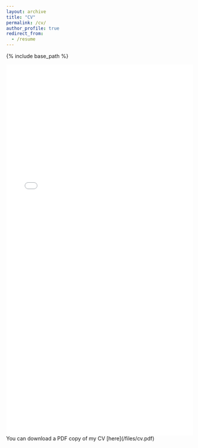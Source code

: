 ```yaml
---
layout: archive
title: "CV"
permalink: /cv/
author_profile: true
redirect_from:
  - /resume
---
```


{% include base_path %}
<iframe src="/files/cv.pdf" width="100%" height="1000" frameborder="no" border="0" marginwidth="0" marginheight="0"></iframe>
<!-- <object data="../files/cv.pdf" width="1000" height="1000" type='application/pdf'></object> -->
You can download a PDF copy of my CV [here](/files/cv.pdf)

<!--
Education
======
* Ph.D in **Electrical Engineering** with **Minor** in **Statistics**,   
North Carolina State University, 2022 (expected)
* M.S. in **Electrical Engineering**,  
North Carolina State University, 2018 
* B.Tech in **Electrical and Electronics Engineering**,  
National Institute of Technology (NIT) Trichy, 2014

Work experience
======
* Aug 2017 -- Present: Graduate Research Assistant
  * [FREEDM System Center](https://www.freedm.ncsu.edu/),  
  North Carolina State University, Raleigh, NC
  * Completed various academic and industry research  
  projects on smart distribution system modeling,  
  control and operation.
  * Supervisor: Dr. Mesut E. Baran

* May 2019 -- Aug 2019: SynchroPhasor Distribution Intern
  * ABB US Corporate Research Center (USCRC), Raleigh, NC
  * Developed microgrid model using IEEE 123 node system  
  for testing the impact of $\mu$-Synchrophasors on islanding  
  detection of the microgrid.
  * Supervisor: Dr. Dimitry Ischenko
  
Skills
======
* Skill 1
* Skill 2
  * Sub-skill 2.1
  * Sub-skill 2.2
  * Sub-skill 2.3
* Skill 3

Publications
======
  <ul>{% for post in site.publications %}
    {% include archive-single-cv.html %}
  {% endfor %}</ul>
  
Talks
======
  <ul>{% for post in site.talks %}
    {% include archive-single-talk-cv.html %}
  {% endfor %}</ul>
  
Teaching
======
  <ul>{% for post in site.teaching %}
    {% include archive-single-cv.html %}
  {% endfor %}</ul>
  
Service and leadership
======
* Currently signed in to 43 different slack teams
--->
